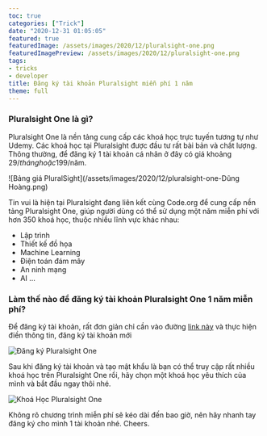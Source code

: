 ```yaml
---
toc: true
categories: ["Trick"]
date: "2020-12-31 01:05:05"
featured: true
featuredImage: /assets/images/2020/12/pluralsight-one.png
featuredImagePreview: /assets/images/2020/12/pluralsight-one.png
tags:
- tricks
- developer
title: Đăng ký tài khoản Pluralsight miễn phí 1 năm
theme: full
---
```


### Pluralsight One là gì?

Pluralsight One là nền tảng cung cấp các khoá học trực tuyến tương tự như Udemy. Các khoá học tại Pluralsight được đầu tư rất bài bản và chất lượng. Thông thường, để đăng ký 1 tài khoản cá nhân ở đây có giá khoảng 29$/tháng hoặc 199$/năm. 

![Bảng giá PluralSight](/assets/images/2020/12/pluralsight-one-Dũng Hoàng.png)

Tin vui là hiện tại Pluralsight đang liên kết cùng Code.org để cung cấp nền tảng Pluralsight One, giúp người dùng có thể sử dụng một năm miễn phí với hơn 350 khoá học, thuộc nhiều lĩnh vực khác nhau:

* Lập trình
* Thiết kế đồ họa
* Machine Learning
* Điện toán đám mây
* An ninh mạng
* AI
...

### Làm thế nào để đăng ký tài khoản Pluralsight One 1 năm miễn phí?

Để đăng ký tài khoản, rất đơn giản chỉ cần vào đường [link này](https://www.pluralsightone.org/product/education/code-org-redemption-3m) và thực hiện điền thông tin, đăng ký tài khoản mới

![Đăng ký Pluralsight One](/assets/images/2020/12/dang-ky-pluralsight-one.png)


Sau khi đăng ký tài khoản và tạo mật khẩu là bạn có thể truy cập rất nhiều  khoá học trên Pluralsight One rồi, hãy chọn một khoá học yêu thích của mình và bắt đầu ngay thôi nhé.

![Khoá Học Pluralsight One](/assets/images/2020/12/khoa-hoc-pluralsight-one.png)

Không rõ chương trình miễn phí sẽ kéo dài đến bao giờ, nên hãy nhanh tay đăng ký cho mình 1 tài khoản nhé. Cheers.

